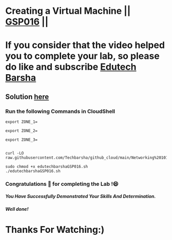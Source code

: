 # Creating a Virtual Machine || [GSP016](https://www.cloudskillsboost.google/focuses/1743?parent=catalog) ||

# If you consider that the video helped you to complete your lab, so please do like and subscribe [Edutech Barsha](https://www.youtube.com/@edutechbarsha)
## Solution [here](https://youtu.be/markO68BtxM)

### Run the following Commands in CloudShell

```
export ZONE_1=

export ZONE_2=

export ZONE_3=


curl -LO raw.githubusercontent.com/Techbarsha/github_cloud/main/Networking%20101/edutechbarshaGSP016.sh

sudo chmod +x edutechbarshaGSP016.sh
./edutechbarshaGSP016.sh
```

### Congratulations 🎉 for completing the Lab !😄

##### *You Have Successfully Demonstrated Your Skills And Determination.*

#### *Well done!*

# Thanks For Watching:)
